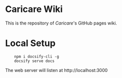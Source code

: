 # Caricare Wiki

This is the repository of *Caricare*'s GitHub pages wiki. 

# Local Setup
 
```
    npm i docsify-cli -g
    docsify serve docs
```

The web server will listen at http://localhost:3000